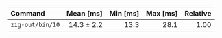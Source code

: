 | Command | Mean [ms] | Min [ms] | Max [ms] | Relative |
|:---|---:|---:|---:|---:|
| `zig-out/bin/10` | 14.3 ± 2.2 | 13.3 | 28.1 | 1.00 |
